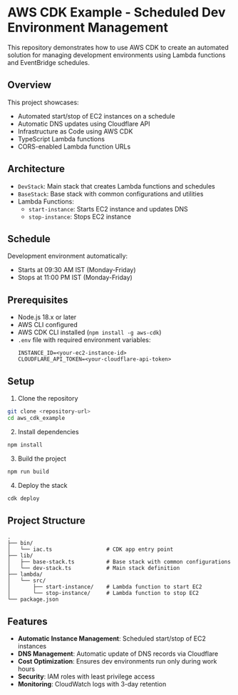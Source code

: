 # AWS CDK Example - Scheduled Dev Environment Management

This repository demonstrates how to use AWS CDK to create an automated solution for managing development environments using Lambda functions and EventBridge schedules.

## Overview

This project showcases:
- Automated start/stop of EC2 instances on a schedule
- Automatic DNS updates using Cloudflare API
- Infrastructure as Code using AWS CDK
- TypeScript Lambda functions
- CORS-enabled Lambda function URLs

## Architecture

- `DevStack`: Main stack that creates Lambda functions and schedules
- `BaseStack`: Base stack with common configurations and utilities
- Lambda Functions:
  - `start-instance`: Starts EC2 instance and updates DNS
  - `stop-instance`: Stops EC2 instance

## Schedule

Development environment automatically:
- Starts at 09:30 AM IST (Monday-Friday)
- Stops at 11:00 PM IST (Monday-Friday)

## Prerequisites

- Node.js 18.x or later
- AWS CLI configured
- AWS CDK CLI installed (`npm install -g aws-cdk`)
- `.env` file with required environment variables:
  ```
  INSTANCE_ID=<your-ec2-instance-id>
  CLOUDFLARE_API_TOKEN=<your-cloudflare-api-token>
  ```

## Setup

1. Clone the repository
```bash
git clone <repository-url>
cd aws_cdk_example
```

2. Install dependencies
```bash
npm install
```

3. Build the project
```bash
npm run build
```

4. Deploy the stack
```bash
cdk deploy
```

## Project Structure

```
.
├── bin/
│   └── iac.ts                 # CDK app entry point
├── lib/
│   ├── base-stack.ts          # Base stack with common configurations
│   └── dev-stack.ts           # Main stack definition
├── lambda/
│   └── src/
│       ├── start-instance/    # Lambda function to start EC2
│       └── stop-instance/     # Lambda function to stop EC2
└── package.json
```

## Features

- **Automatic Instance Management**: Scheduled start/stop of EC2 instances
- **DNS Management**: Automatic update of DNS records via Cloudflare
- **Cost Optimization**: Ensures dev environments run only during work hours
- **Security**: IAM roles with least privilege access
- **Monitoring**: CloudWatch logs with 3-day retention